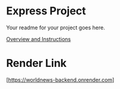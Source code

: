 # Express Project

Your readme for your project goes here.

[Overview and Instructions](./instructions.md)

# Render Link
[https://worldnews-backend.onrender.com]